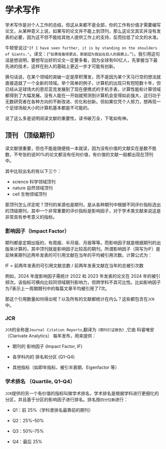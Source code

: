 # 学术写作

学术写作是对个人工作的总结，但这从来都不是全部，你的工作有价值才需要编写论文，从某种意义上说，如果写的论文并不能上到顶刊，那么这论文其实并没有发表的必要，因为这不但不能给其他人提供工作上的支持，反而拉低了论文的水准。

牛顿曾说过`"If I have seen further, it is by standing on the shoulders of Giants."`。译文：(`“如果我看得更远，那是因为我站在巨人的肩膀上。”`）。我引用这句话是想说明，要想写出好的论文一定要多看，因为全球有60亿人，先掌握当下最先进的技术，这样在别人的基础上更近一步才可能有创新。

换句话说，在某个领域的突破一定是厚积薄发，而不是因为某个天马行空的想法就直接造就了一个全新的领域。举个简单的例子，计算机的出现只有短短数十年，但已经从足球场大的恩尼亚克发展到了现在便携式的手机手表，计算性能和计算领域都得到了大幅发展。没有人能在一开始就预测到计算机会变得如此强大，这归功于无数研究者在各种方向的不断改进、优化和创新。但如果仅凭个人努力，想再现一个足球场般大小的计算机基本都是不可能的。

说了这么多是说明阅读文献的重要性，读书破万全，下笔如有神。

## 顶刊 （顶级期刊）

读文献很重要，但也不能是随便挑一本就读，因为没有价值的文献实在是数不胜数，不夸张的说90%的论文都没有任何价值，有价值的文献一般都出现在顶刊中。

其中比较出名的有以下三个：

- science 科学领域顶刊
- nature 自然领域顶刊
- cell 生物领域顶刊

那顶刊怎么评定呢？顶刊的来源也是期刊，是从各种期刊中根据不同评价指标选出的顶级期刊，其中一个非常重要的评价指标是影响因子，对于学术类文献来说这是非常具有参考意义的指标。

### 影响因子（Impact Factor）

期刊都是定期出版的，有周报、半月报、月报等等。而影响因子就是根据期刊的出版来计算的，其中顶刊就是影响因子比较高的期刊。所谓影响因子（简写为IF）是反映某期刊近两年发表的可引用文献在当年的平均被引用次数。计算公式为：

IF = 前两年发表的可引用文献总数 / 前两年发表文献在当年的总被引次数​

例如，2024 年度影响因子需统计 2022 和 2023 年发表的论文在 2024 年的被引频次。该指标可横向比较同领域期刊影响力，但跨学科不具可比性。比如影响因子为7表示上一周期期刊中的每篇文章平均被引用了7次。

那这个引用数量如何得出呢？以及所有的文献都统计在内么？这些都包含在`JCR`中。

### JCR

`JCR`的全称是`Journal Citation Reports`,翻译为`《期刊引证报告》`,它由 科睿唯安（Clarivate
Analytics） 每年发布，用来提供：

- 期刊的 影响因子 (Impact Factor, IF)

- 各学科内的 排名和分区 (Q1–Q4)

- 其他指标（如即年指标、被引半衰期、Eigenfactor 等）

### 学术排名 （Quartile, Q1–Q4）

`JCR`提供的另一个有价值的指标叫做学术排名，学术排名是根据学科进行更细化的分区，并且基于分区的影响因子进行排名。排名按`四分位数`进行：

- Q1：前 25%（学科里排名最靠前的期刊）

- Q2：25%–50%

- Q3：50%–75%

- Q4：最后 25%
